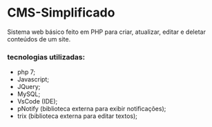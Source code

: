 # CMS-Simplificado
Sistema web básico feito em PHP para criar, atualizar, editar e deletar conteúdos de um site.

### tecnologias utilizadas:
* php 7;
* Javascript;
* JQuery;
* MySQL;
* VsCode (IDE);
* pNotify (biblioteca externa para exibir notificações);
* trix (biblioteca externa para editar textos);

